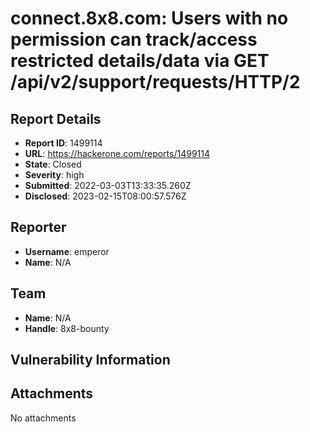 # connect.8x8.com: Users with no permission can track/access restricted details/data via GET /api/v2/support/requests/<ticket number >HTTP/2

## Report Details
- **Report ID**: 1499114
- **URL**: https://hackerone.com/reports/1499114
- **State**: Closed
- **Severity**: high
- **Submitted**: 2022-03-03T13:33:35.260Z
- **Disclosed**: 2023-02-15T08:00:57.576Z

## Reporter
- **Username**: emperor
- **Name**: N/A

## Team
- **Name**: N/A
- **Handle**: 8x8-bounty

## Vulnerability Information


## Attachments
No attachments

